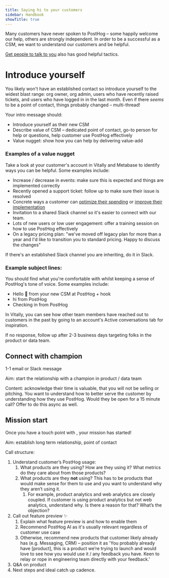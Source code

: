 ```yaml
---
title: Saying hi to your customers
sidebar: Handbook
showTitle: true
---
```


Many customers have never spoken to PostHog – some happily welcome our help, others are strongly independent. In order to be a successful as a CSM, we want to understand our customers and be helpful.

[Get people to talk to you](/handbook/growth/sales/expansion-and-retention#1-get-people-to-talk-to-you) also has good helpful tactics.

# Introduce yourself
You likely won't have an established contact so introduce yourself to the widest blast range: org owner, org admin, users who have recently raised tickets, and users who have logged in in the last month. Even if there *seems* to be a point of contact, things probably changed – multi-thread!

Your intro message should: 
- Introduce yourself as their new CSM
- Describe value of CSM – dedicated point of contact, go-to person for help or questions, help customer use PostHog effectively
- Value nugget: show how you can help by delivering value-add 

### Examples of a value nugget
Take a look at your customer's account in Vitally and Metabase to identify ways you can be helpful. Some examples include:
- Increase / decrease in events: make sure this is expected and things are implemented correctly
- Recently opened a support ticket: follow up to make sure their issue is resolved
- Concrete ways a customer can [optimize their spending](/handbook/cs-and-onboarding/health-checks#are-they-paying-for-things-they-dont-need) or [improve their implementation](/handbook/cs-and-onboarding/health-checks#have-they-implemented-tracking-incorrectly) 
- Invitation to a shared Slack channel so it's easier to connect with our team.
- Lots of new users or low user engagement: offer a training session on how to use PostHog effectively
- On a legacy pricing plan: "we've moved off legacy plan for more than a year and I'd like to transition you to standard pricing. Happy to discuss the changes"

If there's an established Slack channel you are inheriting, do it in Slack.

### Example subject lines: 
You should find what you're comfortable with whilst keeping a sense of PostHog's tone of voice. Some examples include:
- Hello 👋 from your new CSM at PostHog + hook
- hi from PostHog
- Checking in from PostHog

In Vitally, you can see how other team members have reached out to customers in the past by going to an account's Active conversations tab for inspiration.

If no response, follow up after 2-3 business days targeting folks in the product or data team.

## Connect with champion

1-1 email or Slack message

Aim: start the relationship with a champion in product / data team

Content: acknowledge their time is valuable, that you will not be selling or pitching. You want to understand how to better serve the customer by understanding how they use PostHog. Would they be open for a 15 minute call? Offer to do this async as well.

## Mission start

Once you have a touch point with , your mission has started!

Aim: establish long term relationship, point of contact

Call structure:

1. Understand customer’s PostHog usage: 
    1. What products are they using? How are they using it? What metrics do they care about from those products?
    2. What products are they **not** using? This has to be products that would make sense for them to use and you want to understand why they aren’t using it. 
        1. For example, product analytics and web analytics are closely coupled. If customer is using product analytics but not web analytics, understand why. Is there a reason for that? What’s the objection?
2. Call out feature preview ✨
    1. Explain what feature preview is and how to enable them
    2. Recommend PostHog AI as it's usually relevant regardless of customer use case
    3. Otherwise, recommend new products that customer likely already has (e.g. Messaging, CRM) – position it as 'You probably already have [product], this is a product we’re trying to launch and would love to see how you would use it / any feedback you have. Keen to relay or rope in engineering team directly with your feedback.'
3. Q&A on product
4. Next steps and ideal catch up cadence.

